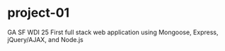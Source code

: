 # project-01
GA SF WDI 25 First full stack web application using Mongoose, Express, jQuery/AJAX, and Node.js
